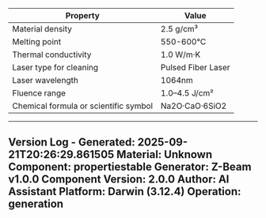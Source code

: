 | Property | Value |
|----------|-------|
| Material density | 2.5 g/cm³ |
| Melting point | 550-600°C |
| Thermal conductivity | 1.0 W/m·K |
| Laser type for cleaning | Pulsed Fiber Laser |
| Laser wavelength | 1064nm |
| Fluence range | 1.0–4.5 J/cm² |
| Chemical formula or scientific symbol | Na2O·CaO·6SiO2 |


---
Version Log - Generated: 2025-09-21T20:26:29.861505
Material: Unknown
Component: propertiestable
Generator: Z-Beam v1.0.0
Component Version: 2.0.0
Author: AI Assistant
Platform: Darwin (3.12.4)
Operation: generation
---